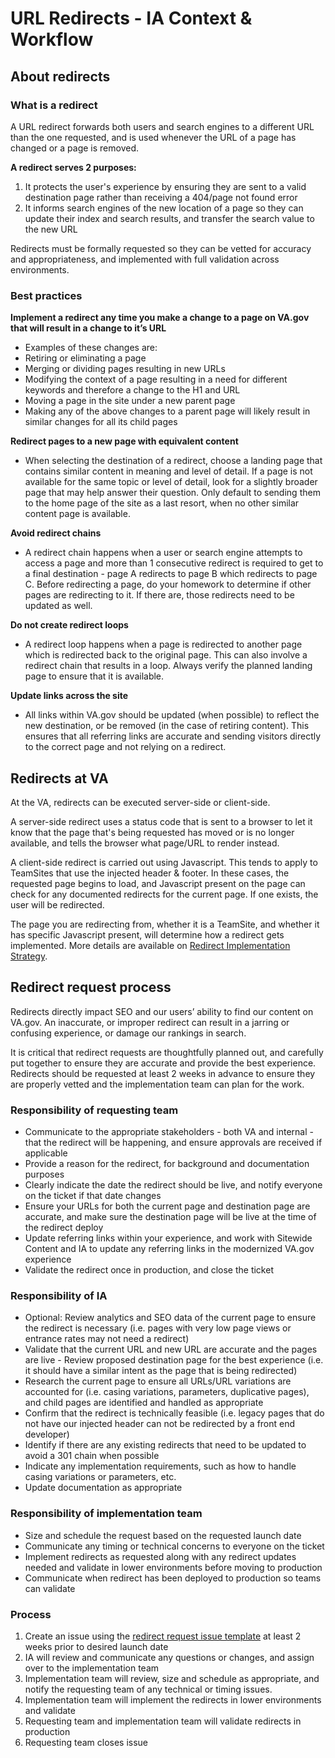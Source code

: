 # URL Redirects - IA Context & Workflow

## About redirects

### What is a redirect

A URL redirect forwards both users and search engines to a different URL than the one requested, and is used whenever the URL of a page has changed or a page is removed.   

**A redirect serves 2 purposes:**
1) It protects the user's experience by ensuring they are sent to a valid destination page rather than receiving a 404/page not found error
2) It informs search engines of the new location of a page so they can update their index and search results, and transfer the search value to the new URL 

Redirects must be formally requested so they can be vetted for accuracy and appropriateness, and implemented with full validation across environments.  


### Best practices

**Implement a redirect any time you make a change to a page on VA.gov that will result in a change to it’s URL**
- Examples of these changes are: 
- Retiring or eliminating a page 
- Merging or dividing pages resulting in new URLs 
- Modifying the context of a page resulting in a need for different keywords and therefore a change to the H1 and URL 
- Moving a page in the site under a new parent page  
- Making any of the above changes to a parent page will likely result in similar changes for all its child pages 

**Redirect pages to a new page with equivalent content**
- When selecting the destination of a redirect, choose a landing page that contains similar content in meaning and level of detail.  If a page is not available for the same topic or level of detail, look for a slightly broader page that may help answer their question.  Only default to sending them to the home page of the site as a last resort, when no other similar content page is available.  

**Avoid redirect chains**
- A redirect chain happens when a user or search engine attempts to access a page and more than 1 consecutive redirect is required to get to a final destination - page A redirects to page B which redirects to page C.  Before redirecting a page, do your homework to determine if other pages are redirecting to it.  If there are, those redirects need to be updated as well. 

**Do not create redirect loops**
- A redirect loop happens when a page is redirected to another page which is redirected back to the original page.  This can also involve a redirect chain that results in a loop.   Always verify the planned landing page to ensure that it is available.   

**Update links across the site**
- All links within VA.gov should be updated (when possible) to reflect the new destination, or be removed (in the case of retiring content).  This ensures that all referring links are accurate and sending visitors directly to the correct page and not relying on a redirect. 

## Redirects at VA

At the VA, redirects can be executed server-side or client-side. 

A server-side redirect uses a status code that is sent to a browser to let it know that the page that's being requested has moved or is no longer available, and tells the browser what page/URL to render instead. 

A client-side redirect is carried out using Javascript. This tends to apply to TeamSites that use the injected header & footer. In these cases, the requested page begins to load, and Javascript present on the page can check for any documented redirects for the current page. If one exists, the user will be redirected. 

The page you are redirecting from, whether it is a TeamSite, and whether it has specific Javascript present, will determine how a redirect gets implemented. More details are available on [Redirect Implementation Strategy](https://github.com/department-of-veterans-affairs/va.gov-team/blob/master/platform/engineering/redirect-implementation-strategy.md#4-client-side-redirects-for-subdomains-subdomainvagov).

 

## Redirect request process

Redirects directly impact SEO and our users’ ability to find our content on VA.gov.  An inaccurate, or improper redirect can result in a jarring or confusing experience, or damage our rankings in search.

It is critical that redirect requests are thoughtfully planned out, and carefully put together to ensure they are accurate and provide the best experience. 
Redirects should be requested at least 2 weeks in advance to ensure they are properly vetted and the implementation team can plan for the work. 

### Responsibility of requesting team
- Communicate to the appropriate stakeholders - both VA and internal - that the redirect will be happening, and ensure approvals are received if applicable
- Provide a reason for the redirect, for background and documentation purposes
- Clearly indicate the date the redirect should be live, and notify everyone on the ticket if that date changes
- Ensure your URLs for both the current page and destination page are accurate, and make sure the destination page will be live at the time of the redirect deploy 
- Update referring links within your experience, and work with Sitewide Content and IA to update any referring links in the modernized VA.gov experience
- Validate the redirect once in production, and close the ticket

### Responsibility of IA
- Optional: Review analytics and SEO data of the current page to ensure the redirect is necessary (i.e. pages with very low page views or entrance rates may not need a redirect)
- Validate that the current URL and new URL are accurate and the pages are live - Review proposed destination page for the best experience (i.e. it should have a similar intent as the page that is being redirected)
- Research the current page to ensure all URLs/URL variations are accounted for (i.e. casing variations, parameters, duplicative pages), and child pages are identified and handled as appropriate
- Confirm that the redirect is technically feasible (i.e. legacy pages that do not have our injected header can not be redirected by a front end developer)
- Identify if there are any existing redirects that need to be updated to avoid a 301 chain when possible
- Indicate any implementation requirements, such as how to handle casing variations or parameters, etc. 
- Update documentation as appropriate

### Responsibility of implementation team
- Size and schedule the request based on the requested launch date
- Communicate any timing or technical concerns to everyone on the ticket
- Implement redirects as requested along with any redirect updates needed and validate in lower environments before moving to production
- Communicate when redirect has been deployed to production so teams can validate

### Process
1.	Create an issue using the [redirect request issue template](https://github.com/department-of-veterans-affairs/va.gov-team/issues/new?assignees=jilladams%2C+RLHecht&labels=Sitewide+IA%2C+%E2%AD%90%EF%B8%8F+Public+Websites%2C+VA.gov+frontend&template=redirect-request.md&title=Redirect+Request) at least 2 weeks prior to desired launch date
2.	IA will review and communicate any questions or changes, and assign over to the implementation team
3.	Implementation team will review, size and schedule as appropriate, and notify the requesting team of any technical or timing issues.
4.	Implementation team will implement the redirects in lower environments and validate
5.	Requesting team and implementation team will validate redirects in production
6.	Requesting team closes issue
